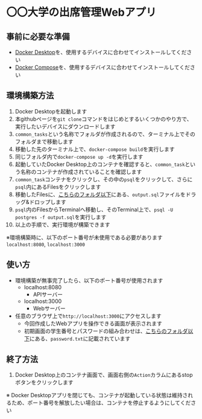 # 〇〇大学の出席管理Webアプリ

## 事前に必要な準備

* [Docker Desktop](https://www.docker.com/products/docker-desktop/)を、使用するデバイスに合わせてインストールしてください
* [Docker Compose](https://docs.docker.jp/v1.12/compose/install.html)を、使用するデバイスに合わせてインストールしてください

## 環境構築方法

1. Docker Desktopを起動します
2. 本githubページを`git clone`コマンドをはじめとするいくつかのやり方で、実行したいデバイスにダウンロードします
3. `common_tasks`という名称でフォルダが作成されるので、ターミナル上でそのフォルダまで移動します
4. 移動した先のターミナル上で、`docker-compose build`を実行します
5. 同じフォルダ内で`docker-compose up -d`を実行します
6. 起動していたDocker Desktop上のコンテナを確認すると、`common_task`という名称のコンテナが作成されていることを確認します
7. `common_task`コンテナをクリックし、その中の`psql`をクリックして、さらに`psql`内にあるFilesをクリックします
8. 移動したFilesに、[こちらのフォルダ以下](https://ptch365.sharepoint.com/:f:/s/WEBAI_newface/Eq2nOFYElYZGpbqXn3f1tqsBE-48cjfNHap7dDjY-OFEcQ?e=4telIv)にある、`output.sql`ファイルをドラッグ&ドロップします
9. `psql`内のFilesからTerminalへ移動し、そのTerminal上で、`psql -U postgres -f output.sql`を実行します
10. 以上の手順で、実行環境が構築できます

※環境構築時に、以下のポート番号が未使用である必要があります  
`localhost:8080`, `localhost:3000`

## 使い方

* 環境構築が無事完了したら、以下のポート番号が使用されます
    * localhost:8080
        * APIサーバー
    * localhost:3000
        * Webサーバー
* 任意のブラウザ上で`http://localhost:3000`にアクセスします
    * 今回作成したWebアプリを操作できる画面が表示されます
    * 初期画面の学生番号とパスワードの組み合わせは、[こちらのフォルダ以下](https://ptch365.sharepoint.com/:f:/s/WEBAI_newface/Eq2nOFYElYZGpbqXn3f1tqsBE-48cjfNHap7dDjY-OFEcQ?e=4telIv)にある、`password.txt`に記載されています

## 終了方法
1. Docker Desktop上のコンテナ画面で、画面右側の`Action`カラムにあるstopボタンをクリックします

※ Docker Desktopアプリを閉じても、コンテナが起動している状態は維持されるため、ポート番号を解放したい場合は、コンテナを停止するようにしてください